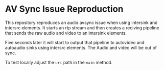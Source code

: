 # AV Sync Issue Reproduction

This repository reproduces an audio avsync issue when using intersink and intersrc elements. It starts an rtp stream  and then creates a reciving pipeline that sends the raw audio and video to an intersink elements.

Five seconds later it will start to output that pipeline to autovideo and autoaudio sinks using intersrc elements. The Audio and video will be out of sync.

To test locally adjust the `uri` path in the `main` method.
